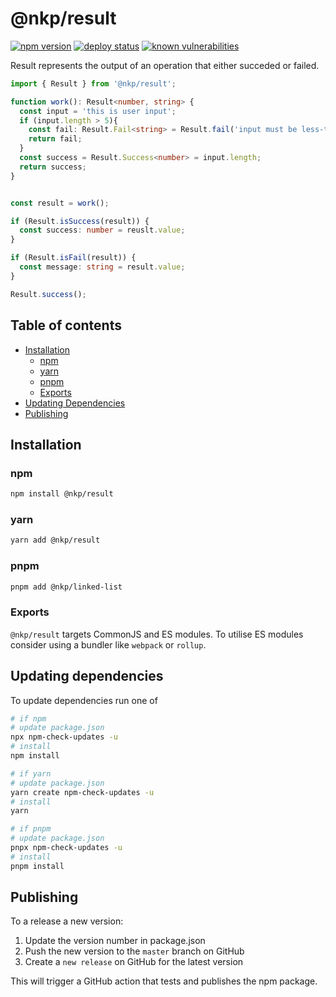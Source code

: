 # @nkp/result

[![npm version](https://badge.fury.io/js/%40nkp%2Fresult.svg)](https://www.npmjs.com/package/@nkp/result)
[![deploy status](https://github.com/NickKelly1/nkp-result/actions/workflows/release.yml/badge.svg)](https://github.com/NickKelly1/nkp-result/actions/workflows/release.yml)
[![known vulnerabilities](https://snyk.io/test/github/NickKelly1/nkp-result/badge.svg)](https://snyk.io/test/github/NickKelly1/nkp-result)

Result represents the output of an operation that either succeded or failed.

```ts
import { Result } from '@nkp/result';

function work(): Result<number, string> {
  const input = 'this is user input';
  if (input.length > 5){ 
    const fail: Result.Fail<string> = Result.fail('input must be less-than 5 characters long');
    return fail;
  }
  const success = Result.Success<number> = input.length;
  return success;
}


const result = work();

if (Result.isSuccess(result)) {
  const success: number = reuslt.value;
}

if (Result.isFail(result)) {
  const message: string = result.value;
}

Result.success();
```

## Table of contents

- [Installation](#installation)
  - [npm](#npm)
  - [yarn](#yarn)
  - [pnpm](#pnpm)
  - [Exports](#exports)
- [Updating Dependencies](#updating-dependencies)
- [Publishing](#publishing)

## Installation

### npm

```sh
npm install @nkp/result
```

### yarn

```sh
yarn add @nkp/result
```

### pnpm

```sh
pnpm add @nkp/linked-list
```

### Exports

`@nkp/result` targets CommonJS and ES modules. To utilise ES modules consider using a bundler like `webpack` or `rollup`.

## Updating dependencies

To update dependencies run one of

```sh
# if npm
# update package.json
npx npm-check-updates -u
# install
npm install

# if yarn
# update package.json
yarn create npm-check-updates -u
# install
yarn

# if pnpm
# update package.json
pnpx npm-check-updates -u
# install
pnpm install
```

## Publishing

To a release a new version:

1. Update the version number in package.json
2. Push the new version to the `master` branch on GitHub
3. Create a `new release` on GitHub for the latest version

This will trigger a GitHub action that tests and publishes the npm package.
